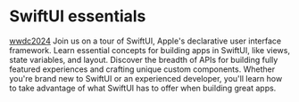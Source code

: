 # SwiftUI essentials

[wwdc2024](https://developer.apple.com/videos/play/wwdc2024/10150/) Join us on a tour of SwiftUI, Apple's declarative user interface framework. Learn essential concepts for building apps in SwiftUI, like views, state variables, and layout. Discover the breadth of APIs for building fully featured experiences and crafting unique custom components. Whether you're brand new to SwiftUI or an experienced developer, you'll learn how to take advantage of what SwiftUI has to offer when building great apps.

